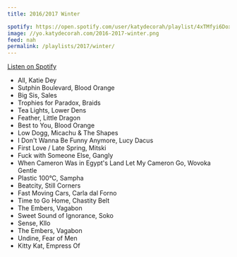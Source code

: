 ```yaml
---
title: 2016/2017 Winter

spotify: https://open.spotify.com/user/katydecorah/playlist/4xTMfyi6DoxnPZ2lbbz3G8
image: //yo.katydecorah.com/2016-2017-winter.png
feed: nah
permalink: /playlists/2017/winter/
---
```


[Listen on Spotify](https://open.spotify.com/user/katydecorah/playlist/4xTMfyi6DoxnPZ2lbbz3G8)

- All, Katie Dey
- Sutphin Boulevard, Blood Orange
- Big Sis, Sales
- Trophies for Paradox, Braids
- Tea Lights, Lower Dens
- Feather, Little Dragon
- Best to You, Blood Orange
- Low Dogg, Micachu & The Shapes
- I Don't Wanna Be Funny Anymore, Lucy Dacus
- First Love / Late Spring, Mitski
- Fuck with Someone Else, Gangly
- When Cameron Was in Egypt's Land Let My Cameron Go, Wovoka Gentle
- Plastic 100°C, Sampha
- Beatcity, Still Corners
- Fast Moving Cars, Carla dal Forno
- Time to Go Home, Chastity Belt
- The Embers, Vagabon
- Sweet Sound of Ignorance, Soko
- Sense, Kllo
- The Embers, Vagabon
- Undine, Fear of Men
- Kitty Kat, Empress Of
